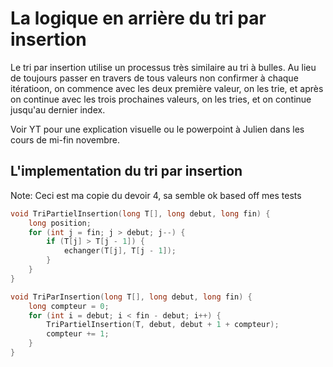 # La logique en arrière du tri par insertion
Le tri par insertion utilise un processus très similaire au tri à bulles. Au lieu de toujours passer en travers de tous valeurs non confirmer à chaque itératioon, on commence avec les deux première valeur, on les trie, et après on continue avec les trois prochaines valeurs, on les tries, et on continue jusqu'au dernier index.

Voir YT pour une explication visuelle ou le powerpoint à Julien dans les cours de mi-fin novembre.

## L'implementation du tri par insertion
Note: Ceci est ma copie du devoir 4, sa semble ok based off mes tests
```cpp
void TriPartielInsertion(long T[], long debut, long fin) {
    long position;
    for (int j = fin; j > debut; j--) {
        if (T[j] > T[j - 1]) {
            echanger(T[j], T[j - 1]);
        }
    }
}

void TriParInsertion(long T[], long debut, long fin) {
    long compteur = 0;
    for (int i = debut; i < fin - debut; i++) {
        TriPartielInsertion(T, debut, debut + 1 + compteur);
        compteur += 1;
    }
} 
```